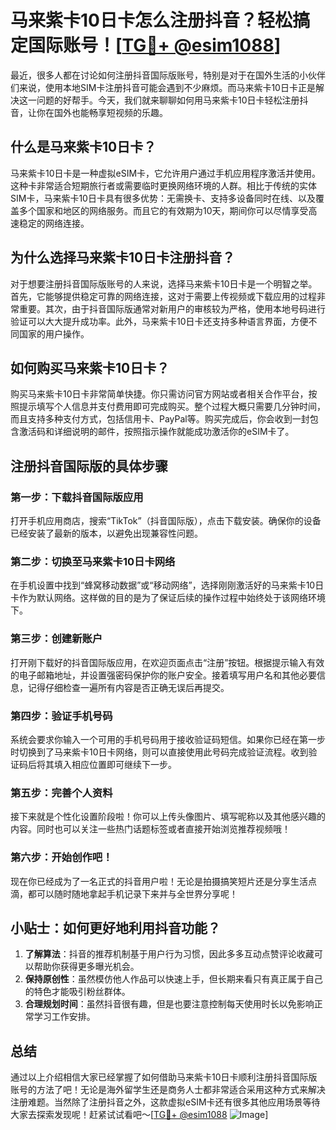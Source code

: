 # 马来紫卡10日卡怎么注册抖音？轻松搞定国际账号！[[TG💪+ @esim1088](https://t.me/s/esim1088)]

最近，很多人都在讨论如何注册抖音国际版账号，特别是对于在国外生活的小伙伴们来说，使用本地SIM卡注册抖音可能会遇到不少麻烦。而马来紫卡10日卡正是解决这一问题的好帮手。今天，我们就来聊聊如何用马来紫卡10日卡轻松注册抖音，让你在国外也能畅享短视频的乐趣。

## 什么是马来紫卡10日卡？

马来紫卡10日卡是一种虚拟eSIM卡，它允许用户通过手机应用程序激活并使用。这种卡非常适合短期旅行者或需要临时更换网络环境的人群。相比于传统的实体SIM卡，马来紫卡10日卡具有很多优势：无需换卡、支持多设备同时在线、以及覆盖多个国家和地区的网络服务。而且它的有效期为10天，期间你可以尽情享受高速稳定的网络连接。

## 为什么选择马来紫卡10日卡注册抖音？

对于想要注册抖音国际版账号的人来说，选择马来紫卡10日卡是一个明智之举。首先，它能够提供稳定可靠的网络连接，这对于需要上传视频或下载应用的过程非常重要。其次，由于抖音国际版通常对新用户的审核较为严格，使用本地号码进行验证可以大大提升成功率。此外，马来紫卡10日卡还支持多种语言界面，方便不同国家的用户操作。

## 如何购买马来紫卡10日卡？

购买马来紫卡10日卡非常简单快捷。你只需访问官方网站或者相关合作平台，按照提示填写个人信息并支付费用即可完成购买。整个过程大概只需要几分钟时间，而且支持多种支付方式，包括信用卡、PayPal等。购买完成后，你会收到一封包含激活码和详细说明的邮件，按照指示操作就能成功激活你的eSIM卡了。

## 注册抖音国际版的具体步骤

### 第一步：下载抖音国际版应用
打开手机应用商店，搜索“TikTok”（抖音国际版），点击下载安装。确保你的设备已经安装了最新的版本，以避免出现兼容性问题。

### 第二步：切换至马来紫卡10日卡网络
在手机设置中找到“蜂窝移动数据”或“移动网络”，选择刚刚激活好的马来紫卡10日卡作为默认网络。这样做的目的是为了保证后续的操作过程中始终处于该网络环境下。

### 第三步：创建新账户
打开刚下载好的抖音国际版应用，在欢迎页面点击“注册”按钮。根据提示输入有效的电子邮箱地址，并设置强密码保护你的账户安全。接着填写用户名和其他必要信息，记得仔细检查一遍所有内容是否正确无误后再提交。

### 第四步：验证手机号码
系统会要求你输入一个可用的手机号码用于接收验证码短信。如果你已经在第一步时切换到了马来紫卡10日卡网络，则可以直接使用此号码完成验证流程。收到验证码后将其填入相应位置即可继续下一步。

### 第五步：完善个人资料
接下来就是个性化设置阶段啦！你可以上传头像图片、填写昵称以及其他感兴趣的内容。同时也可以关注一些热门话题标签或者直接开始浏览推荐视频哦！

### 第六步：开始创作吧！
现在你已经成为了一名正式的抖音用户啦！无论是拍摄搞笑短片还是分享生活点滴，都可以随时随地拿起手机记录下来并与全世界分享呢！

## 小贴士：如何更好地利用抖音功能？
1. **了解算法**：抖音的推荐机制基于用户行为习惯，因此多多互动点赞评论收藏可以帮助你获得更多曝光机会。
2. **保持原创性**：虽然模仿他人作品可以快速上手，但长期来看只有真正属于自己的特色才能吸引粉丝群体。
3. **合理规划时间**：虽然抖音很有趣，但是也要注意控制每天使用时长以免影响正常学习工作安排。

## 总结

通过以上介绍相信大家已经掌握了如何借助马来紫卡10日卡顺利注册抖音国际版账号的方法了吧！无论是海外留学生还是商务人士都非常适合采用这种方式来解决注册难题。当然除了注册抖音之外，这款虚拟eSIM卡还有很多其他应用场景等待大家去探索发现呢！赶紧试试看吧～[[TG💪+ @esim1088](https://t.me/s/esim1088) ![Image](https://i.postimg.cc/4NQfJmqS/Snipaste-2025-05-13-00-14-12.png)]